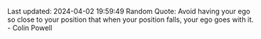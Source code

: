 Last updated: 2024-04-02 19:59:49
Random Quote: Avoid having your ego so close to your position that when your position falls, your ego goes with it. - Colin Powell